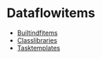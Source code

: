 # Dataflowitems

* [Builtindfitems](./builtindfitems.md)
* [Classlibraries](./classlibraries.md)
* [Tasktemplates](./tasktemplates.md)
